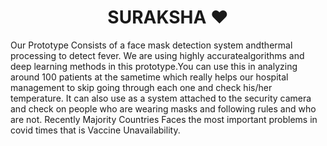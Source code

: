 <h1 align="center">SURAKSHA ❤️</h1>

<p> 
      Our Prototype Consists of a face mask detection system andthermal processing to detect fever. We are using highly accuratealgorithms and deep learning methods in this   prototype.You can use this in analyzing around 100 patients at the sametime which really helps our hospital management to skip going through each one and check his/her temperature. It can also use as a system attached to the security camera and check on people who are wearing masks and following rules and who are not.
Recently Majority Countries Faces the most important problems in covid times that is Vaccine Unavailability.
  </p>
